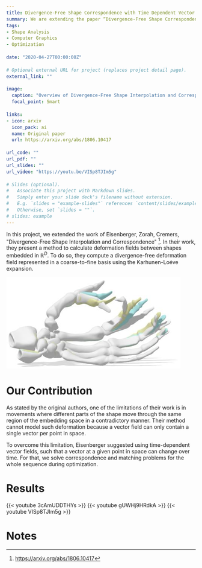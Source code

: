 ```yaml
---
title: Divergence-Free Shape Correspondence with Time Dependent Vector Fields
summary: We are extending the paper “Divergence-Free Shape Correspondence by Deformation” and representing a motion sequence as a time dependent vector field.
tags:
- Shape Analysis
- Computer Graphics
- Optimization

date: "2020-04-27T00:00:00Z"

# Optional external URL for project (replaces project detail page).
external_link: ""

image:
  caption: "Overview of Divergence-Free Shape Interpolation and Correspondence [[1]](https://arxiv.org/abs/1806.10417)"
  focal_point: Smart

links:
- icon: arxiv
  icon_pack: ai
  name: Original paper
  url: https://arxiv.org/abs/1806.10417

url_code: ""
url_pdf: ""
url_slides: ""
url_video: "https://youtu.be/VISp8TJIm5g"

# Slides (optional).
#   Associate this project with Markdown slides.
#   Simply enter your slide deck's filename without extension.
#   E.g. `slides = "example-slides"` references `content/slides/example-slides.md`.
#   Otherwise, set `slides = ""`.
# slides: example
---
```


In this project, we extended the work of Eisenberger, Zorah, Cremers, "Divergence-Free Shape Interpolation and Correspondence" [^1]. In their work, they present a method to calculate deformation fields between shapes embedded in $\mathbb{R}^D$. To do so, they compute a divergence-free deformation field represented in a coarse-to-fine basis using the Karhunen-Loéve expansion.

![Example of parts of the shape moving in different directions at the same point](original_failure.jpg "Example of parts of a shape moving in different directions in the same part of the space [[1]](https://arxiv.org/abs/1806.10417)")

# Our Contribution

As stated by the original authors, one of the limitations of their work is in movements where different parts of the shape move through the same
region of the embedding space in a contradictory manner.
Their method cannot model such deformation because a vector field can only contain a single vector per point in space.

To overcome this limitation, Eisenberger suggested using time-dependent vector fields, such that a vector at a given point in space can change over time. For that, we solve correspondence and matching problems for the whole sequence during optimization.

# Results

{{< youtube 3cAmUDDTHYs >}}
{{< youtube gUWHj9HRdkA >}}
{{< youtube VISp8TJIm5g >}}

# Notes

[^1]: https://arxiv.org/abs/1806.10417
